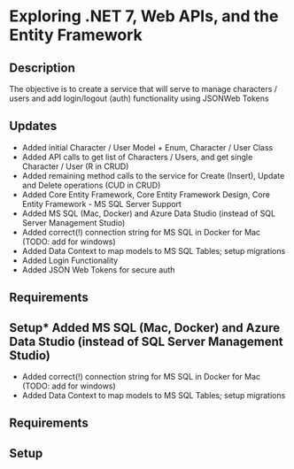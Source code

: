 # Exploring .NET 7, Web APIs, and the Entity Framework

## Description

The objective is to create a service that will serve to manage characters / users and add login/logout (auth)
functionality using JSONWeb Tokens

## Updates

* Added initial Character / User Model + Enum, Character / User Class
* Added API calls to get list of Characters / Users, and get single Character / User (R in CRUD)
* Added remaining method calls to the service for Create (Insert), Update and Delete operations (CUD in CRUD)
* Added Core Entity Framework, Core Entity Framework Design, Core Entity Framework - MS SQL Server Support
* Added MS SQL (Mac, Docker) and Azure Data Studio (instead of SQL Server Management Studio)
* Added correct(!) connection string for MS SQL in Docker for Mac (TODO: add for windows)
* Added Data Context to map models to MS SQL Tables; setup migrations
* Added Login Functionality
* Added JSON Web Tokens for secure auth
  
## Requirements

## Setup* Added MS SQL (Mac, Docker) and Azure Data Studio (instead of SQL Server Management Studio)

* Added correct(!) connection string for MS SQL in Docker for Mac (TODO: add for windows)
* Added Data Context to map models to MS SQL Tables; setup migrations
  
## Requirements

## Setup
